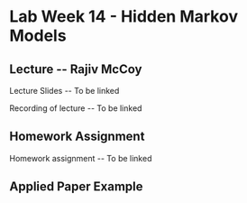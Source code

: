# Lab Week 14 - Hidden Markov Models

## Lecture -- Rajiv McCoy

Lecture Slides -- To be linked

Recording of lecture -- To be linked

## Homework Assignment

Homework assignment -- To be linked

## Applied Paper Example
